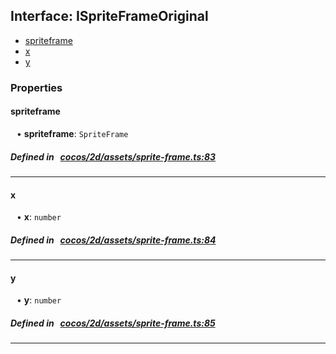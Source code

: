 ## Interface: ISpriteFrameOriginal

- [spriteframe](#spriteframe)
- [x](#x)
- [y](#y)

### Properties

#### spriteframe

<div style="margin-left: 10px;">


• **spriteframe**: ``SpriteFrame``

</div>


##### Defined in &nbsp;   [cocos/2d/assets/sprite-frame.ts:83](https://github.com/cocos-creator/engine/blob/c7bf6b8a9/cocos/2d/assets/sprite-frame.ts#L83)&nbsp;

___
#### x

<div style="margin-left: 10px;">


• **x**: ``number``

</div>


##### Defined in &nbsp;   [cocos/2d/assets/sprite-frame.ts:84](https://github.com/cocos-creator/engine/blob/c7bf6b8a9/cocos/2d/assets/sprite-frame.ts#L84)&nbsp;

___
#### y

<div style="margin-left: 10px;">


• **y**: ``number``

</div>


##### Defined in &nbsp;   [cocos/2d/assets/sprite-frame.ts:85](https://github.com/cocos-creator/engine/blob/c7bf6b8a9/cocos/2d/assets/sprite-frame.ts#L85)&nbsp;

___
